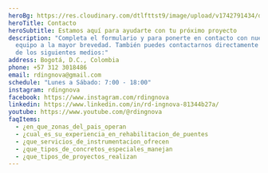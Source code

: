 ```yaml
---
heroBg: https://res.cloudinary.com/dtlfttst9/image/upload/v1742791434/dji_0997_f0arxe.jpg
heroTitle: Contacto
heroSubtitle: Estamos aquí para ayudarte con tu próximo proyecto
description: "Completa el formulario y para ponerte en contacto con nuestro
  equipo a la mayor brevedad. También puedes contactarnos directamente a través
  de los siguientes medios:"
address: Bogotá, D.C., Colombia
phone: +57 312 3018486
email: rdingnova@gmail.com
schedule: "Lunes a Sábado: 7:00 - 18:00"
instagram: rdingnova
facebook: https://www.instagram.com/rdingnova
linkedin: https://www.linkedin.com/in/rd-ingnova-81344b27a/
youtube: https://www.youtube.com/@rdingnova
faqItems:
  - ¿en_que_zonas_del_pais_operan
  - ¿cual_es_su_experiencia_en_rehabilitacion_de_puentes
  - ¿que_servicios_de_instrumentacion_ofrecen
  - ¿que_tipos_de_concretos_especiales_manejan
  - ¿que_tipos_de_proyectos_realizan
---
```


